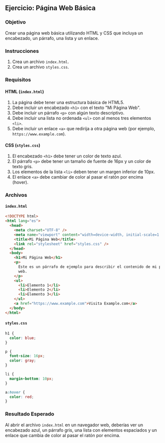 ## Ejercicio: Página Web Básica

### Objetivo

Crear una página web básica utilizando HTML y CSS que incluya un encabezado, un párrafo, una lista y un enlace.

### Instrucciones

1. Crea un archivo `index.html`.
2. Crea un archivo `styles.css`.

### Requisitos

#### HTML (`index.html`)

1. La página debe tener una estructura básica de HTML5.
2. Debe incluir un encabezado `<h1>` con el texto "Mi Página Web".
3. Debe incluir un párrafo `<p>` con algún texto descriptivo.
4. Debe incluir una lista no ordenada `<ul>` con al menos tres elementos `<li>`.
5. Debe incluir un enlace `<a>` que redirija a otra página web (por ejemplo, `https://www.example.com`).

#### CSS (`styles.css`)

1. El encabezado `<h1>` debe tener un color de texto azul.
2. El párrafo `<p>` debe tener un tamaño de fuente de 16px y un color de texto gris.
3. Los elementos de la lista `<li>` deben tener un margen inferior de 10px.
4. El enlace `<a>` debe cambiar de color al pasar el ratón por encima (hover).

### Archivos

#### `index.html`

```html
<!DOCTYPE html>
<html lang="es">
  <head>
    <meta charset="UTF-8" />
    <meta name="viewport" content="width=device-width, initial-scale=1.0" />
    <title>Mi Página Web</title>
    <link rel="stylesheet" href="styles.css" />
  </head>
  <body>
    <h1>Mi Página Web</h1>
    <p>
      Este es un párrafo de ejemplo para describir el contenido de mi página
      web.
    </p>
    <ul>
      <li>Elemento 1</li>
      <li>Elemento 2</li>
      <li>Elemento 3</li>
    </ul>
    <a href="https://www.example.com">Visita Example.com</a>
  </body>
</html>
```

#### `styles.css`

```css
h1 {
  color: blue;
}

p {
  font-size: 16px;
  color: gray;
}

li {
  margin-bottom: 10px;
}

a:hover {
  color: red;
}
```

### Resultado Esperado

Al abrir el archivo `index.html` en un navegador web, deberías ver un encabezado azul, un párrafo gris, una lista con elementos espaciados y un enlace que cambia de color al pasar el ratón por encima.
